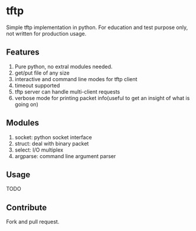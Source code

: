 # tftp
Simple tftp implementation in python. For education and test purpose only, not written for production usage.

## Features

1. Pure python, no extral modules needed.
1. get/put file of any size
2. interactive and command line modes for tftp client
3. timeout supported
4. tftp server can handle multi-client requests
5. verbose mode for printing packet info(useful to get an insight of what is going on)


## Modules

1. socket: python socket interface
2. struct: deal with binary packet
3. select: I/O multiplex
4. argparse: command line argument parser


## Usage

TODO

## Contribute

Fork and pull request.
